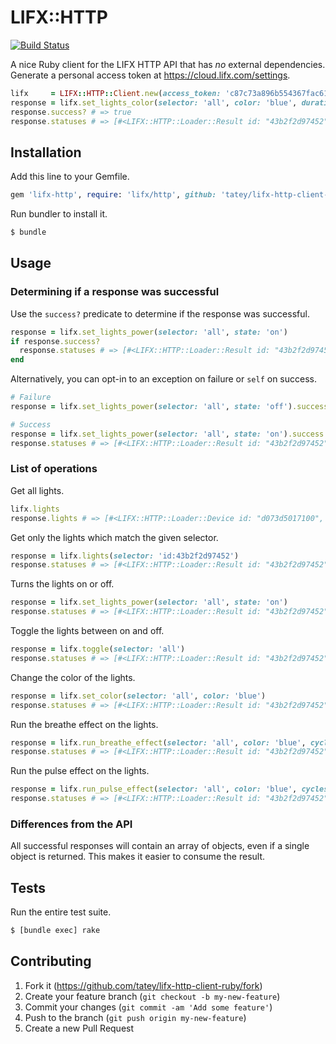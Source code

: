 # LIFX::HTTP

[![Build Status](https://travis-ci.org/tatey/lifx-http-client-ruby.svg?branch=master)](https://travis-ci.org/tatey/lifx-http-client-ruby)

A nice Ruby client for the LIFX HTTP API that has *no* external dependencies.
Generate a personal access token at https://cloud.lifx.com/settings.

``` ruby
lifx     = LIFX::HTTP::Client.new(access_token: 'c87c73a896b554367fac61f71dd3656af8d93a525a4e87df5952c6078a89d192')
response = lifx.set_lights_color(selector: 'all', color: 'blue', duration: 3)
response.success? # => true
response.statuses # => [#<LIFX::HTTP::Loader::Result id: "43b2f2d97452", status: "ok">, ...]
```

## Installation

Add this line to your Gemfile.

``` ruby
gem 'lifx-http', require: 'lifx/http', github: 'tatey/lifx-http-client-ruby'
```

Run bundler to install it.

``` sh
$ bundle
```

## Usage

### Determining if a response was successful

Use the `success?` predicate to determine if the response was successful.

``` ruby
response = lifx.set_lights_power(selector: 'all', state: 'on')
if response.success?
  response.statuses # => [#<LIFX::HTTP::Loader::Result id: "43b2f2d97452", status: "ok">, ...]
end
```

Alternatively, you can opt-in to an exception on failure or `self`
on success.

``` ruby
# Failure
response = lifx.set_lights_power(selector: 'all', state: 'off').success! # => LIFX::HTTP:UnexpectedStatusError

# Success
response = lifx.set_lights_power(selector: 'all', state: 'on').success!
response.statuses # => [#<LIFX::HTTP::Loader::Result id: "43b2f2d97452", status: "ok">, ...]
```

### List of operations

Get all lights.

``` ruby
lifx.lights
response.lights # => [#<LIFX::HTTP::Loader::Device id: "d073d5017100", uuid: "02780349-7558-4842-84bb-8a98778eefd5", label: "Lefty", connected: true, power: "off", brightness: 0.0, color: #<LIFX::HTTP::Loader::Color hue: 249.9977111467155, saturation: 1.0, kelvin: 3500>, group: #<LIFX::HTTP::Loader::Group id: "1c8de82b81f445e7cfaafae49b259c71", name: "Test Group">, location: #<LIFX::HTTP::Loader::Location id: "1d6fe8ef0fde4c6d77b0012dc736662c", name: "Test Location">, last_seen: 2015-03-02 20:03:46 +1000, seconds_since_seen: 0.002248558>, ...]
```

Get only the lights which match the given selector.

``` ruby
response = lifx.lights(selector: 'id:43b2f2d97452')
response.statuses # => [#<LIFX::HTTP::Loader::Result id: "43b2f2d97452", status: "ok">, ...]
```

Turns the lights on or off.

``` ruby
response = lifx.set_lights_power(selector: 'all', state: 'on')
response.statuses # => [#<LIFX::HTTP::Loader::Result id: "43b2f2d97452", status: "ok">, ...]
```

Toggle the lights between on and off.

``` ruby
response = lifx.toggle(selector: 'all')
response.statuses # => [#<LIFX::HTTP::Loader::Result id: "43b2f2d97452", status: "ok">, ...]
```

Change the color of the lights.

``` ruby
response = lifx.set_color(selector: 'all', color: 'blue')
response.statuses # => [#<LIFX::HTTP::Loader::Result id: "43b2f2d97452", status: "ok">, ...]
```

Run the breathe effect on the lights.

``` ruby
response = lifx.run_breathe_effect(selector: 'all', color: 'blue', cycles: 3)
response.statuses # => [#<LIFX::HTTP::Loader::Result id: "43b2f2d97452", status: "ok">, ...]
```

Run the pulse effect on the lights.

``` ruby
response = lifx.run_pulse_effect(selector: 'all', color: 'blue', cycles: 3)
response.statuses # => [#<LIFX::HTTP::Loader::Result id: "43b2f2d97452", status: "ok">, ...]
```

### Differences from the API

All successful responses will contain an array of objects, even if a
single object is returned. This makes it easier to consume the result.

## Tests

Run the entire test suite.

``` sh
$ [bundle exec] rake
```

## Contributing

1. Fork it (https://github.com/tatey/lifx-http-client-ruby/fork)
2. Create your feature branch (`git checkout -b my-new-feature`)
3. Commit your changes (`git commit -am 'Add some feature'`)
4. Push to the branch (`git push origin my-new-feature`)
5. Create a new Pull Request
